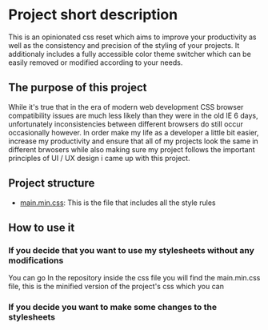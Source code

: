 # Project short description

This is an opinionated css reset which aims to improve your productivity as well as the consistency and precision of the styling of your projects.
It additionaly includes a fully accessible color theme switcher which can be easily removed or modified according to your needs.

## The purpose of this project

While it's true that in the era of modern web development CSS browser compatibility issues are much less likely than they were in the old IE 6 days, unfortunately inconsistencies between different browsers do still occur occasionally however. In order make my life as a developer a little bit easier, increase my productivity and ensure that all of my projects look the same in different brwosers while also making sure my project follows the important principles of UI / UX design i came up with this project.

## Project structure

- [main.min.css](/css/main.min.css): This is the file that includes all the style rules

## How to use it

### If you decide that you want to use my stylesheets without any modifications

You can go In the repository inside the css file you will find the main.min.css file, this is the minified version of the project's css which you can

### If you decide you want to make some changes to the stylesheets
